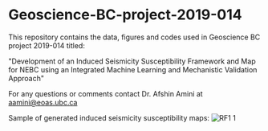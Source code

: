 # Geoscience-BC-project-2019-014
This repository contains the data, figures and codes used in Geoscience BC project 2019-014 titled:

"Development of an Induced Seismicity
Susceptibility Framework and Map for NEBC
using an Integrated Machine Learning and
Mechanistic Validation Approach"

For any questions or comments contact Dr. Afshin Amini at aamini@eoas.ubc.ca

Sample of generated induced seismicity susceptibility maps:
![RF1 1](https://user-images.githubusercontent.com/14914812/124517814-f2a8d480-ddb2-11eb-8006-11214ed9ac9c.png)



